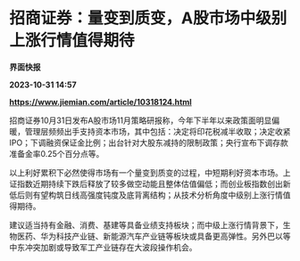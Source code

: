 # 招商证券：量变到质变，A股市场中级别上涨行情值得期待
**界面快报**

**2023-10-31 14:57**

**https://www.jiemian.com/article/10318124.html**

招商证券10月31日发布A股市场11月策略研报称，今年下半年以来政策面明显偏暖，管理层频频出手支持资本市场，其中包括：决定将印花税减半收取；决定收紧IPO；下调融资保证金比例；出台针对大股东减持的限制政策；央行宣布下调存款准备金率0.25个百分点等。

以上利好累积下必然使得市场有一个量变到质变的过程，中短期利好资本市场。上证指数近期持续下跌后释放了较多做空动能且整体估值偏低；而创业板指数创出新低后则有望构筑日线高强度钝度及底背离结构；从技术分析角度中级别上涨行情值得期待。

建议适当持有金融、消费、基建等具备业绩支持板块；而中级上涨行情背景下，生物医药、华为科技产业链、新能源汽车产业链等板块或具备更高弹性。另外巴以等中东冲突加剧或导致军工产业链存在大波段操作机会。